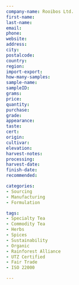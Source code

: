 ```yaml
---
company-name: Rooibos Ltd.
first-name: 
last-name: 
email: 
phone: 
website: 
address: 
city: 
postalcode: 
country: 
region: 
import-export: 
how-many-samples:
sample-name:
sampleID:
grams:
price:
quantity:
purchase:
grade:
appearance:
taste:
cert:
origin:
cultivar:
elevation:
harvest-notes:
processing:
harvest-date:
finish-date:
recommended:

categories:
- Sourcing
- Manufacturing
- Formulation

tags:
- Specialty Tea	
- Commodity Tea
- Herbs 
- Spices
- Sustainability 
- Organic
- Rainforest Alliance
- UTZ Certified 
- Fair Trade
- ISO 22000

---
```


 